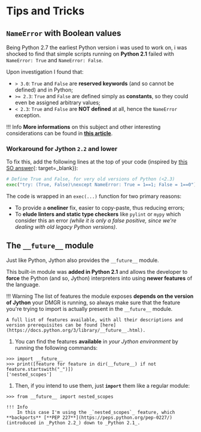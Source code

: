 # Tips and Tricks
## `NameError` with Boolean values
Being Python 2.7 the earliest Python version i was used to work on, i was shocked to find that simple scripts running on **Python 2.1** failed with `NameError: True` and `NameError: False`.

Upon investigation I found that:

- `> 3.0`: `True` and `False` are **reserved keywords** (and so cannot be defined) and in Python;
- `>= 2.3`: `True` and `False` are defined simply as **constants**, so they could even be assigned arbitrary values;
- `< 2.3`: `True` and `False` are **NOT defined** at all, hence the `NameError` exception.

!!! Info 
    **More informations** on this subject and other interesting considerations can be found in [**this article**](https://giedrius.blog/2018/01/04/what-is-actually-true-and-false-in-python/).

### Workaround for Jython `2.2` and lower
To fix this, add the following lines at the top of your code (inspired by [this SO answer](https://stackoverflow.com/q/31042827/8965861){: target=_blank}):
```python
# Define True and False, for very old versions of Python (<2.3)
exec("try: (True, False)\nexcept NameError: True = 1==1; False = 1==0")
```

The code is wrapped in an `exec(...)` function for two primary reasons:

- To provide a **oneliner** fix, easier to copy-paste, thus reducing errors;
- To **elude linters and static type checkers** like `pylint` or `mypy` which consider this an error _(while it is only a false positive, since we're dealing with old legacy Python versions)_.

## The `__future__` module
Just like Python, Jython also provides the `__future__` module.

This built-in module was **added in Python 2.1** and allows the developer to **force** the Python (and so, Jython) interpreters into using **newer features** of the language.

!!! Warning
    The list of features the module exposes **depends on the version of Jython** your DMGR is running, so always make sure that the feature you're trying to import is actually present in the `__future__` module. 

    A full list of features available, with all their descriptions and version prerequisites can be found [here](https://docs.python.org/3/library/__future__.html).

1. You can find the features **available** in _your Jython environment_ by running the following commands:
```pycon
>>> import __future__
>>> print([feature for feature in dir(__future__) if not feature.startswith("_")])
['nested_scopes']
```

1. Then, if you intend to use them, just **`import`** them like a regular module:
```pycon
>>> from __future__ import nested_scopes
```

    !!! Info 
        In this case I'm using the _`nested_scopes`_ feature, which **backports** [**PEP 227**](https://peps.python.org/pep-0227/) (introduced in _Python 2.2_) down to _Python 2.1_.